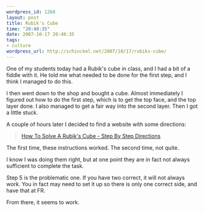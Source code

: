```yaml
--- 
wordpress_id: 1268
layout: post
title: Rubik's Cube
time: "20:48:35"
date: 2007-10-17 20:48:35
tags: 
- culture
wordpress_url: http://schinckel.net/2007/10/17/rubiks-cube/
---
```

One of my students today had a Rubik's cube in class, and I had a bit of a fiddle with it. He told me what needed to be done for the first step, and I think I managed to do this.

I then went down to the shop and bought a cube. Almost immediately I figured out how to do the first step, which is to get the top face, and the top layer done. I also managed to get a fair way into the second layer. Then I got a little stuck.

A couple of hours later I decided to find a website with some directions:

> [How To Solve A Rubik's Cube - Step By Step Directions][1]

The first time, these instructions worked. The second time, not quite.

I know I was doing them right, but at one point they are in fact not always sufficient to complete the task.

Step 5 is the problematic one. If you have two correct, it will not always work. You in fact may need to set it up so there is only one correct side, and have that at FR.

From there, it seems to work.

   [1]: http://www.rubikssolver.com/

